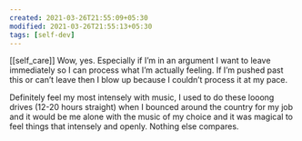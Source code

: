 ```yaml
---
created: 2021-03-26T21:55:09+05:30
modified: 2021-03-26T21:55:13+05:30
tags: [self-dev]
---
```

[[self_care]]
Wow, yes. Especially if I’m in an argument I want to leave immediately so I can process what I’m actually feeling. If I’m pushed past this or can’t leave then I blow up because I couldn’t process it at my pace.

Definitely feel my most intensely with music, I used to do these looong drives (12-20 hours straight) when I bounced around the country for my job and it would be me alone with the music of my choice and it was magical to feel things that intensely and openly. Nothing else compares.

